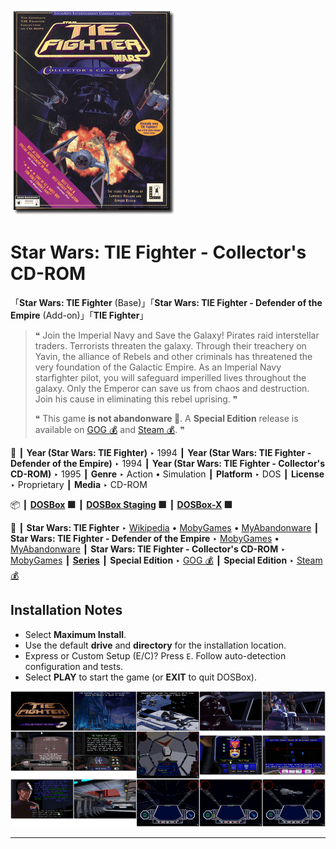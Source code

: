 ![](Thumbnail.png "application-thumbnail")

# Star Wars: TIE Fighter - Collector's CD-ROM

「**Star Wars: TIE Fighter** (Base)」「**Star Wars: TIE Fighter - Defender of the Empire** (Add-on)」「**TIE Fighter**」

> ❝ Join the Imperial Navy and Save the Galaxy! Pirates raid interstellar traders. Terrorists threaten the galaxy. Through their treachery on Yavin, the alliance of Rebels and other criminals has threatened the very foundation of the Galactic Empire. As an Imperial Navy starfighter pilot, you will safeguard imperilled lives throughout the galaxy. Only the Emperor can save us from chaos and destruction. Join his cause in eliminating this rebel uprising. ❞
>
> ❝ This game **is not abandonware 🚫**. A **Special Edition** release is available on [GOG 💰](https://www.gog.com/en/game/star_wars_tie_fighter_special_edition) and [Steam 💰](https://store.steampowered.com/app/355250/STAR_WARS_TIE_Fighter_Special_Edition/). ❞
>

📌 ┃ **Year (Star Wars: TIE Fighter)** ‣ 1994 ┃ **Year (Star Wars: TIE Fighter - Defender of the Empire)** ‣ 1994 ┃ **Year (Star Wars: TIE Fighter - Collector's CD-ROM)** ‣ 1995 ┃ **Genre** ‣ Action • Simulation ┃ **Platform** ‣ DOS ┃ **License** ‣ Proprietary ┃ **Media** ‣ CD-ROM 

📦 ┃ **[DOSBox](https://www.dosbox.com/) 🟩** ┃ **[DOSBox Staging](https://dosbox-staging.github.io/) 🟩** ┃ **[DOSBox-X](https://dosbox-x.com/) 🟩** 

📎 ┃ **Star Wars: TIE Fighter** ‣ [Wikipedia](https://en.wikipedia.org/wiki/Star_Wars:_TIE_Fighter) • [MobyGames](https://www.mobygames.com/game/240/star-wars-tie-fighter/) • [MyAbandonware](https://www.myabandonware.com/game/star-wars-tie-fighter-2ei) ┃ **Star Wars: TIE Fighter - Defender of the Empire** ‣ [MobyGames](https://www.mobygames.com/game/4634/star-wars-tie-fighter-defender-of-the-empire/) • [MyAbandonware](https://www.myabandonware.com/game/star-wars-tie-fighter-defender-of-the-empire-2uq) ┃ **Star Wars: TIE Fighter - Collector's CD-ROM** ‣ [MobyGames](https://www.mobygames.com/game/706/star-wars-tie-fighter-collectors-cd-rom/) ┃ **[Series](https://en.wikipedia.org/wiki/Star_Wars:_X-Wing_(video_game_series))** ┃ **Special Edition** ‣ [GOG 💰](https://www.gog.com/en/game/star_wars_tie_fighter_special_edition) ┃ **Special Edition** ‣ [Steam 💰](https://store.steampowered.com/app/355250/STAR_WARS_TIE_Fighter_Special_Edition/) 

## Installation Notes
- Select **Maximum Install**.
- Use the default **drive** and **directory** for the installation location.
- Express or Custom Setup (E/C)? Press `E`. Follow auto-detection configuration and tests.
- Select **PLAY** to start the game (or **EXIT** to quit DOSBox).

![](Montage.png "Star Wars: TIE Fighter - Collector's CD-ROM")

---

